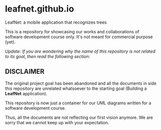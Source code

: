 # leafnet.github.io
LeafNet: a mobile application that recognizes trees

This is a repository for showcasing our works and collaborations of software
development course only. It's not meant for commercial purpose (yet).

*Update: If you are wondering why the name of this repository is not related to
its goal, then read the following section:*

## DISCLAIMER

The original project goal has been abandoned and all the documents in side this
repository are unrelated whatsoever to the starting goal (Building a **LeafNet**
application).

This repository is now just a container for our UML diagrams written for a
software development course.

Thus, all the documents are not reflecting our first vision anymore.
We are sorry that we cannot keep up with your expectation.
